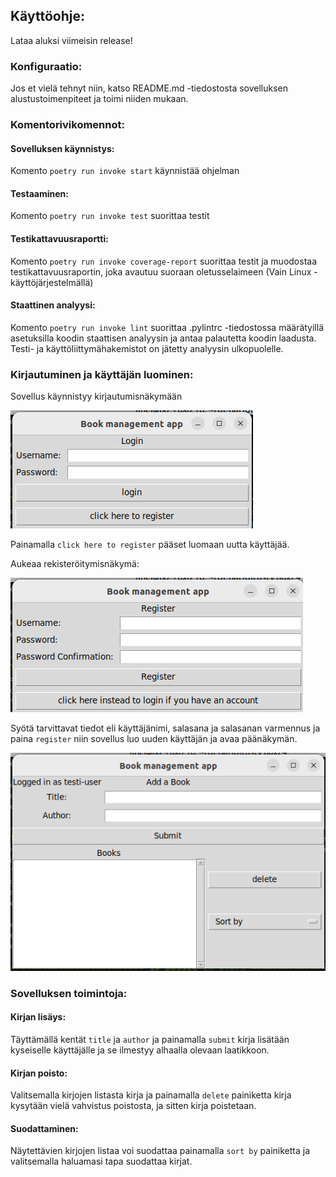 ## Käyttöohje:

Lataa aluksi viimeisin release!

### Konfiguraatio:

Jos et vielä tehnyt niin, katso README.md -tiedostosta sovelluksen alustustoimenpiteet ja toimi niiden mukaan.

### Komentorivikomennot:

#### Sovelluksen käynnistys:
Komento `poetry run invoke start` käynnistää ohjelman

#### Testaaminen:
Komento `poetry run invoke test` suorittaa testit

#### Testikattavuusraportti:
Komento `poetry run invoke coverage-report` suorittaa testit ja muodostaa testikattavuusraportin, joka avautuu suoraan oletusselaimeen (Vain Linux -käyttöjärjestelmällä)

#### Staattinen analyysi:
Komento `poetry run invoke lint` suorittaa .pylintrc -tiedostossa määrätyillä asetuksilla koodin staattisen analyysin ja antaa palautetta koodin laadusta. Testi- ja käyttöliittymähakemistot on jätetty analyysin ulkopuolelle.

### Kirjautuminen ja käyttäjän luominen:

Sovellus käynnistyy kirjautumisnäkymään

![](/kuvat/login_page.png)

Painamalla `click here to register` pääset luomaan uutta käyttäjää.

Aukeaa rekisteröitymisnäkymä:

![](/kuvat/register_page.png)

Syötä tarvittavat tiedot eli käyttäjänimi, salasana ja salasanan varmennus ja paina `register` niin sovellus luo uuden käyttäjän ja avaa päänäkymän.

![](/kuvat/main_page.png)

### Sovelluksen toimintoja:

#### Kirjan lisäys:

Täyttämällä kentät `title` ja `author` ja painamalla `submit` kirja lisätään kyseiselle käyttäjälle ja se ilmestyy alhaalla olevaan laatikkoon.

#### Kirjan poisto:

Valitsemalla kirjojen listasta kirja ja painamalla `delete` painiketta kirja kysytään vielä vahvistus poistosta, ja sitten kirja poistetaan.

#### Suodattaminen:

Näytettävien kirjojen listaa voi suodattaa painamalla `sort by` painiketta ja valitsemalla haluamasi tapa suodattaa kirjat.
